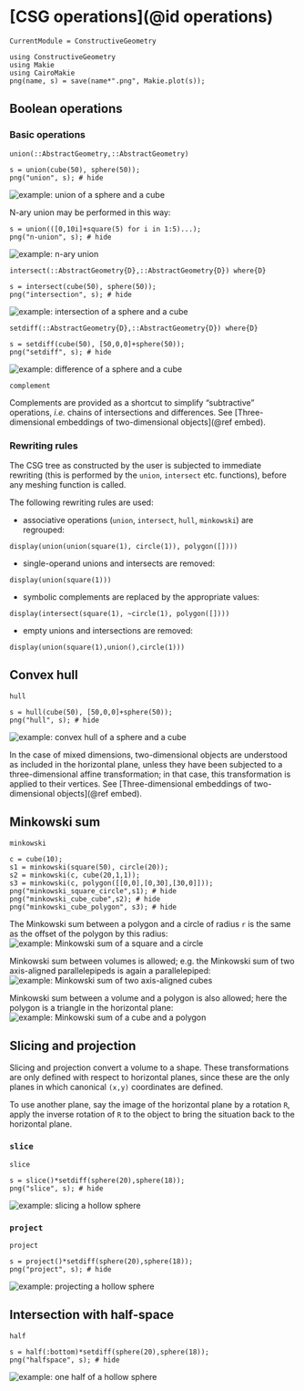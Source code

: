 # [CSG operations](@id operations)
```@meta
CurrentModule = ConstructiveGeometry
```
```@setup 0
using ConstructiveGeometry
using Makie
using CairoMakie
png(name, s) = save(name*".png", Makie.plot(s));
```

## Boolean operations

### Basic operations
```@docs
union(::AbstractGeometry,::AbstractGeometry)
```
```@repl 0
s = union(cube(50), sphere(50));
png("union", s); # hide
```
![example: union of a sphere and a cube](union.png)

N-ary union may be performed in this way:
```@repl 0
s = union(([0,10i]+square(5) for i in 1:5)...);
png("n-union", s); # hide
```
![example: n-ary union](n-union.png)
```@docs
intersect(::AbstractGeometry{D},::AbstractGeometry{D}) where{D}
```
```@repl 0
s = intersect(cube(50), sphere(50));
png("intersection", s); # hide
```
![example: intersection of a sphere and a cube](intersection.png)
```@docs
setdiff(::AbstractGeometry{D},::AbstractGeometry{D}) where{D}
```
```@repl 0
s = setdiff(cube(50), [50,0,0]+sphere(50));
png("setdiff", s); # hide
```
![example: difference of a sphere and a cube](setdiff.png)
```@docs
complement
```
Complements are provided as a shortcut to simplify “subtractive”
operations, *i.e.* chains of intersections and differences.
See [Three-dimensional embeddings of two-dimensional objects](@ref embed).

### Rewriting rules

The CSG tree as constructed by the user is subjected to immediate
rewriting (this is performed by the `union`, `intersect` etc. functions),
before any meshing function is called.

The following rewriting rules are used:
 - associative operations (`union`, `intersect`, `hull`, `minkowski`)
   are regrouped:
```@repl 0
display(union(union(square(1), circle(1)), polygon([])))
```
 - single-operand unions and intersects are removed:
```@repl 0
display(union(square(1)))
```
 - symbolic complements are replaced by the appropriate values:
```@repl 0
display(intersect(square(1), ~circle(1), polygon([])))
```
 - empty unions and intersections are removed:
```@repl 0
display(union(square(1),union(),circle(1)))
```

## Convex hull
```@docs
hull
```
```@repl 0
s = hull(cube(50), [50,0,0]+sphere(50));
png("hull", s); # hide
```
![example: convex hull of a sphere and a cube](hull.png)

In the case of mixed dimensions, two-dimensional objects are understood
as included in the horizontal plane, unless they have been subjected
to a three-dimensional affine transformation; in that case,
this transformation is applied to their vertices.
See [Three-dimensional embeddings of two-dimensional objects](@ref embed).

## Minkowski sum
```@docs
minkowski
```
```@repl 0
c = cube(10);
s1 = minkowski(square(50), circle(20));
s2 = minkowski(c, cube(20,1,1));
s3 = minkowski(c, polygon([[0,0],[0,30],[30,0]]));
png("minkowski_square_circle",s1); # hide
png("minkowski_cube_cube",s2); # hide
png("minkowski_cube_polygon", s3); # hide
```

The Minkowski sum between a polygon and a circle of radius `r`
is the same as the offset of the polygon by this radius:
![example: Minkowski sum of a square and a circle](minkowski_square_circle.png)

Minkowski sum between volumes is allowed; e.g. the Minkowski sum of two
axis-aligned parallelepipeds is again a parallelepiped:
![example: Minkowski sum of two axis-aligned cubes](minkowski_cube_cube.png)

Minkowski sum between a volume and a polygon is also allowed;
here the polygon is a triangle in the horizontal plane:
![example: Minkowski sum of a cube and a polygon](minkowski_cube_polygon.png)

## Slicing and projection

Slicing and projection convert a volume to a shape.
These transformations are only defined with respect to horizontal planes,
since these are the only planes in which canonical `(x,y)` coordinates
are defined.

To use another plane, say the image of the horizontal plane by a rotation
`R`, apply the inverse rotation of `R` to the object to bring the
situation back to the horizontal plane.

### `slice`
```@docs
slice
```
```@repl 0
s = slice()*setdiff(sphere(20),sphere(18));
png("slice", s); # hide
```
![example: slicing a hollow sphere](slice.png)

### `project`
```@docs
project
```
```@repl 0
s = project()*setdiff(sphere(20),sphere(18));
png("project", s); # hide
```
![example: projecting a hollow sphere](project.png)

## Intersection with half-space
```@docs
half
```
```@repl 0
s = half(:bottom)*setdiff(sphere(20),sphere(18));
png("halfspace", s); # hide
```
![example: one half of a hollow sphere](halfspace.png)

